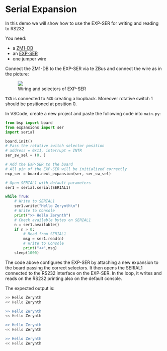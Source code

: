 # Serial Expansion

In this demo we will show how to use the EXP-SER for writing and reading to RS232

You need:

- a [ZM1-DB](../../hardware/ZM1-Development-Board.md)
- an [EXP-SER](../../hardware/EXP-SER.md)
- one jumper wire


Connect the ZM1-DB to the EXP-SER via te ZBus and connect the wire as in the picture:

<figure>
  <a data-fancybox="gallery" href="../img/exp-ser-00.png">
  <img src="../img/exp-ser-00.png" />
  </a>
  <figcaption>Wiring and selectors of EXP-SER</figcaption>
</figure>

`TXD` is connected to `RXD` creating a loopback. Moreover rotative switch 1 should be
positioned at position 0.


In VSCode, create a new project and paste the following code into `main.py`:


```python
from bsp import board
from expansions import ser
import serial

board.init()
# Pass the rotative switch selector position
# address = 0x11, interrupt = INTR
ser_sw_sel = (0, )

# Add the EXP-SER to the board
# All pin of the EXP-SER will be initialized correctly
exp_ser = board.next_expansion(ser, ser_sw_sel)

# Open SERIAL1 with default parameters
ser1 = serial.serial(SERIAL1)

while True:
    # Write to SERIAL1
    ser1.write("Hello Zerynth\n")
    # Write to Console
    print(">> Hello Zerynth")
    # Check available bytes on SERIAL1
    n = ser1.available()
    if n > 0:
        # Read from SERIAL1
        msg = ser1.read(n)
        # Write to Console
        print("<<",msg)
    sleep(1000)
```

The code above configures the EXP-SER by attaching a new expansion to the board passing the correct selectors.
It then opens the SERIAL1 connected to the RS232 interface on the EXP-SER.
In the loop, it writes and reads on the RS232 printing also on the default console.

The expected output is:

```bash
>> Hello Zerynth
<< Hello Zerynth

>> Hello Zerynth
<< Hello Zerynth

>> Hello Zerynth
<< Hello Zerynth

>> Hello Zerynth
<< Hello Zerynth

```



